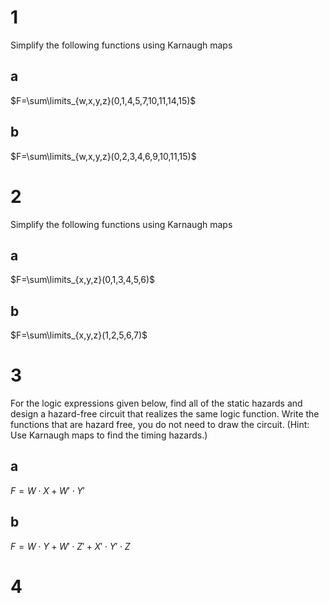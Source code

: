 # 1

Simplify the following functions using Karnaugh maps

## a


$F=\sum\limits_{w,x,y,z}(0,1,4,5,7,10,11,14,15)$

## b

$F=\sum\limits_{w,x,y,z}(0,2,3,4,6,9,10,11,15)$

# 2

Simplify the following functions using Karnaugh maps

## a

$F=\sum\limits_{x,y,z}(0,1,3,4,5,6)$

## b

$F=\sum\limits_{x,y,z}(1,2,5,6,7)$

# 3

For the logic expressions given below, find all of the static hazards and design a hazard-free circuit that realizes the same logic function. Write the functions that are hazard free, you do not need to draw the circuit. (Hint: Use Karnaugh maps to find the timing hazards.)

## a

$F=W\cdot X+W'\cdot Y'$

## b

$F=W\cdot Y+W'\cdot Z'+X'\cdot Y'\cdot Z$

# 4
